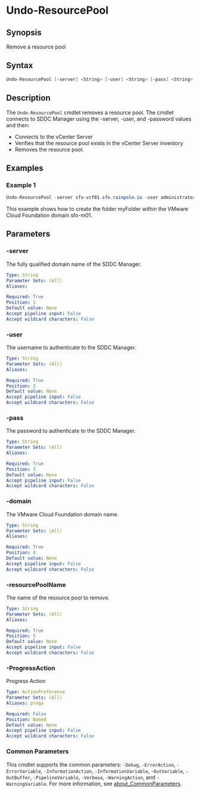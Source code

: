 # Undo-ResourcePool

## Synopsis

Remove a resource pool

## Syntax

```powershell
Undo-ResourcePool [-server] <String> [-user] <String> [-pass] <String> [-domain] <String> [-resourcePoolName] <String> [-ProgressAction <ActionPreference>] [<CommonParameters>]
```

## Description

The `Undo-ResourcePool` cmdlet removes a resource pool. The cmdlet connects to SDDC Manager using the -server, -user, and -password values and then:

- Connects to the vCenter Server
- Verifies that the resource pool exists in the vCenter Server inventory
- Removes the resource pool.

## Examples

### Example 1

```powershell
Undo-ResourcePool -server sfo-vcf01.sfo.rainpole.io -user administrator@vsphere.local -pass VMw@re1! -domain sfo-w01 -resourcePoolName "sfo-w01-cl01-rp-workload"
```

This example shows how to create the folder myFolder within the VMware Cloud Foundation domain sfo-m01.

## Parameters

### -server

The fully qualified domain name of the SDDC Manager.

```yaml
Type: String
Parameter Sets: (All)
Aliases:

Required: True
Position: 1
Default value: None
Accept pipeline input: False
Accept wildcard characters: False
```

### -user

The username to authenticate to the SDDC Manager.

```yaml
Type: String
Parameter Sets: (All)
Aliases:

Required: True
Position: 2
Default value: None
Accept pipeline input: False
Accept wildcard characters: False
```

### -pass

The password to authenticate to the SDDC Manager.

```yaml
Type: String
Parameter Sets: (All)
Aliases:

Required: True
Position: 3
Default value: None
Accept pipeline input: False
Accept wildcard characters: False
```

### -domain

The VMware Cloud Foundation domain name.

```yaml
Type: String
Parameter Sets: (All)
Aliases:

Required: True
Position: 4
Default value: None
Accept pipeline input: False
Accept wildcard characters: False
```

### -resourcePoolName

The name of the resource pool to remove.

```yaml
Type: String
Parameter Sets: (All)
Aliases:

Required: True
Position: 5
Default value: None
Accept pipeline input: False
Accept wildcard characters: False
```

### -ProgressAction

Progress Action

```yaml
Type: ActionPreference
Parameter Sets: (All)
Aliases: proga

Required: False
Position: Named
Default value: None
Accept pipeline input: False
Accept wildcard characters: False
```

### Common Parameters

This cmdlet supports the common parameters: `-Debug`, `-ErrorAction`, `-ErrorVariable`, `-InformationAction`, `-InformationVariable`, `-OutVariable`, `-OutBuffer`, `-PipelineVariable`, `-Verbose`, `-WarningAction`, and `-WarningVariable`. For more information, see [about_CommonParameters](http://go.microsoft.com/fwlink/?LinkID=113216).
